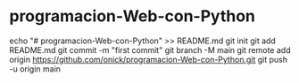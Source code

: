 # programacion-Web-con-Python
echo "# programacion-Web-con-Python" >> README.md
git init
git add README.md
git commit -m "first commit"
git branch -M main
git remote add origin https://github.com/onick/programacion-Web-con-Python.git
git push -u origin main
                
